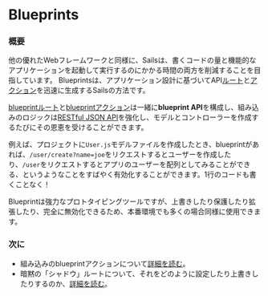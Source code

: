 # Blueprints

### 概要

他の優れたWebフレームワークと同様に、Sailsは、書くコードの量と機能的なアプリケーションを起動して実行するのにかかる時間の両方を削減することを目指しています。 Blueprintsは、アプリケーション設計に基づいてAPI[ルート](https://sailsjs.com/documentation/concepts/routes)と[アクション](https://sailsjs.com/documentation/concepts/controllers#?actions)を迅速に生成するSailsの方法です。

[blueprintルート](https://sailsjs.com/documentation/concepts/blueprints/blueprint-routes)と[blueprintアクション](https://sailsjs.com/documentation/concepts/blueprints/blueprint-actions)は一緒に**blueprint API**を構成し、組み込みのロジックは[RESTful JSON API](http://en.wikipedia.org/wiki/Representational_state_transfer)を強化し、モデルとコントローラーを作成するたびにその恩恵を受けることができます。

例えば、プロジェクトに`User.js`モデルファイルを作成したとき、blueprintがあれば、`/user/create?name=joe`をリクエストするとユーザーを作成したり、`/user`をリクエストするとアプリのユーザーを配列としてみることができる、というようなことをすばやく有効化することができます。1行のコードも書くことなく！

Blueprintは強力なプロトタイピングツールですが、上書きしたり保護したり拡張したり、完全に無効化できるため、本番環境でも多くの場合同様に使用できます。

### 次に

+ 組み込みのblueprintアクションについて[詳細を読む](https://sailsjs.com/documentation/concepts/blueprints/blueprint-actions)。
+ 暗黙の「シャドウ」ルートについて、それをどのように設定したり上書きしたりするのか、[詳細を読む](https://sailsjs.com/documentation/concepts/blueprints/blueprint-routes)。

<docmeta name="displayName" value="Blueprints">
